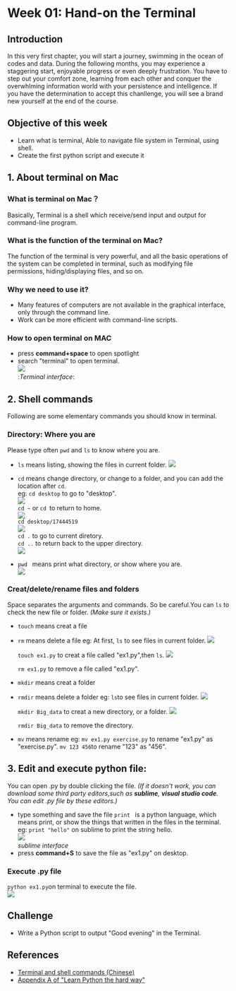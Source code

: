 # Week 01: Hand-on the Terminal

## Introduction
In this very first chapter, you will start a journey, swimming in the ocean of codes and data. During the following months, you may experience a staggering start, enjoyable progress or even deeply frustration. You have to step out your comfort zone, learning from each other and conquer the overwhlming information world with your persistence and intelligence. If you have the determination to accept this chanllenge, you will see a brand new yourself at the end of the course.
## Objective of this week
* Learn what is terminal, Able to navigate file system in Terminal, using shell.
* Create the first python script and execute it

## 1. About terminal on Mac
### What is terminal on Mac？
Basically, Terminal is a shell which receive/send input and output for command-line program.
### What is the function of the terminal on Mac?
The function of the terminal is very powerful, and all the basic operations of the system can be completed in terminal, such as modifying file permissions, hiding/displaying files, and so on.
### Why we need to use it?
* Many features of computers are not available in the graphical interface, only through the command line.
* Work can be more efficient with command-line scripts.
### How to open terminal on MAC
* press **command+space** to open spotlight
* search "terminal" to open terminal.<br>
![](https://ws1.sinaimg.cn/large/5b088c35ly1fo13ckagp5j20g701swel.jpg) <br>
:*Terminal interface*:

## 2. Shell commands
Following are some elementary commands you should know in terminal.
### Directory: Where you are 
Please type often `pwd` and `ls` to know where you are. 
* `ls` means listing, showing the files in current folder.
  ![](https://ws1.sinaimg.cn/large/5b088c35ly1fo13e6cg8yj20fg01v0ss.jpg)
* `cd` means change directory, or change to a folder, and you can add the location after `cd`.<br>
  eg:
     `cd desktop` to go to "desktop".<br>
    ![](https://ws1.sinaimg.cn/large/5b088c35gy1fo1c690shmj20eh015t8n.jpg)      
    `cd ~` or `cd `to return to home.<br>
    ![](https://ws1.sinaimg.cn/large/5b088c35ly1fo13ghb9grj20es012747.jpg)    
    `cd desktop/17444519` <br>
    ![](https://ws1.sinaimg.cn/large/5b088c35ly1fo13j4q9jkj20dr00wwee.jpg)    
    `cd .` to go to current diretory.    
    `cd ..` to return back to the upper directory.<br>
   ![](https://ws1.sinaimg.cn/large/5b088c35ly1fo13k20gw1j20ea00yglj.jpg)

* `pwd ` means print what directory, or show where you are.<br>
  ![](https://ws1.sinaimg.cn/large/5b088c35ly1fo13l2gwb2j20ep01g0sp.jpg)

### Creat/delete/rename files and folders 
Space separates the arguments and commands. So be careful.You can `ls` to check the new file or folder.
*(Make sure it exists.)*

* `touch` means creat a file
* `rm` means delete a file
eg:
  At first, `ls` to see files in current folder.
  ![](https://ws1.sinaimg.cn/large/5b088c35ly1fo13qeisecj20e700t0so.jpg)
  
  `touch ex1.py` to creat a file called "ex1.py",then `ls`.
  ![](https://ws1.sinaimg.cn/large/5b088c35ly1fo13qx0ejmj20ek01y3yl.jpg)
  
  `rm ex1.py` to remove a file called "ex1.py". 

* `mkdir` means creat a folder
* `rmdir` means delete a folder
eg:
  `ls`to see files in current folder.
  ![](https://ws1.sinaimg.cn/large/5b088c35ly1fo13sjhu6hj20ed016mx4.jpg)
  
  `mkdir Big_data` to creat a new directory, or a folder.
    ![](https://ws1.sinaimg.cn/large/5b088c35ly1fo13sucn5ej20f601v3ym.jpg)
    
  `rmdir Big_data` to remove the directory.

* `mv` means rename
eg:
  `mv ex1.py exercise.py` to rename "ex1.py" as "exercise.py".
  `mv 123 456`to rename "123" as "456".

## 3. Edit and execute python file:
You can open .py by double clicking the file.
*(If it doesn't work, you can download some third party editors,such as **sublime**, **visual studio code**. You can edit .py file by these editors.)*
* type something and save the file
 `print ` is a python language, which means print, or show the things that written in the files in the terminal.
eg:
  `print "hello"` on sublime to print the string hello.<br>
  ![](https://ws1.sinaimg.cn/large/5b088c35ly1fo13ui71hqj20at03fjre.jpg)<br>
  *sublime interface* 
* press **command+S** to save the file as "ex1.py" on desktop.
  
### Execute .py file
  `python ex1.py`on terminal to execute the file.<br>
![](https://ws1.sinaimg.cn/large/5b088c35ly1fo13vng40hj20f201vq2y.jpg)

## Challenge
* Write a Python script to output "Good evening" in the Terminal.
## References
* [Terminal and shell commands (Chinese)](https://carolhsu.gitbooks.io/django-girls-tutorial-traditional-chiness/content/intro_to_command_line/README.html)
* [Appendix A of "Learn Python the hard way"](https://learnpythonthehardway.org/python3/appendixa.html)
